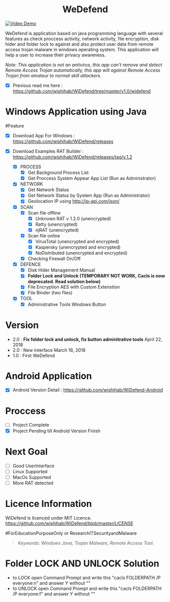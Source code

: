 <h1 align="center">WeDefend</h1>



[![Video Demo](https://github.com/wishihab/WiDefend/blob/master/newUI_WiDefend.PNG)](https://www.youtube.com/embed/QCPqa-WPHec)  

WeDefend is application based on java programming language with several features as check proccess activity, network activity, file encryption, disk hider and folder lock to against and also protect user data from remote access trojan malware in windows operating system. This application will help a user to increase their privacy awareness.

*Note: This application is not an antivirus, this app can't remove and detect Remote Access Trojan automatically, this app will against Remote Access Trojan from amateur to normal skill attackers.*

- [x] Previous read me here : https://github.com/wishihab/WiDefend/tree/master/v1.0/widefend



# Windows Application using Java
#Feature

- [x] Download App For Windows : https://github.com/wishihab/WiDefend/releases
- [x] Download Examples RAT Builder : https://github.com/wishihab/WiDefend/releases/tag/v.1.2

	- [x] PROCESS
		- [x] Get Background Process List
		- [x] Get Proccess System Appear App List (Run as Administrator)
		
	- [x] NETWORK
		- [x] Get Network Status
		- [x] Get Network Status by System App (Run as Administrator)
		- [x] Geolocation IP using http://ip-api.com/json/
		
	- [x] SCAN
		- [x] Scan file offline
			- [x] Unknown RAT v 1.2.0 (unencrypted)
			- [x] Ratty (unencrypted)
			- [x] njRAT (unencrypted)
		- [x] Scan file online
			- [x] VirusTotal (unencrypted and encrypted)
			- [x] Kaspersky (unencrypted and encrypted)
			- [x] NoDistributed (unencrypted and encrypted)
		- [x] Checking Firewall On/Off
		
	- [x] DEFENCE
		- [x] Disk Hider Management Manual
		- [x] **Folder Lock and Unlock (TEMPORARY NOT WORK, Cacls is now deprecated. Read solution below)**
		- [x] File Encryption AES with Custom Extenstion
		- [x] File Binder (two files)
	
	- [x] TOOL
		- [x] Administrative Tools Windows Button

# Version
- 2.0 : **Fix folder lock and unlock, fix button adminitrative tools** April 22, 2018
- 2.0 : New interface March 16, 2018
- 1.0 : First WeDefend

# Android Application
- [x] Android Version Detail : https://github.com/wishihab/WiDefend-Android

# Proccess
- [ ] Project Complete
- [x] Project Pending till Android Version Finish

# Next Goal
- [ ] Good UserInterface
- [ ] Linux Supported
- [ ] MacOs Supported
- [ ] More RAT detected

# Licence Information
WiDefend is licenced under MIT Licence. https://github.com/wishihab/WiDefend/blob/master/LICENSE

#ForEducationPurposeOnly or ResearchITSecurityandMalware

> *Keywords: Windows Java, Trojan Malware, Remote Access Tool.*


# Folder LOCK AND UNLOCK Solution
- to LOCK open Command Prompt and write this "cacls FOLDERPATH /P everyone:n" and answer Y without ""
- to UNLOCK open Command Prompt and write this "cacls FOLDERPATH /P everyone:f" and answer Y without ""
